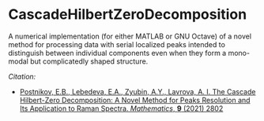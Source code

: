 # CascadeHilbertZeroDecomposition
A numerical implementation (for either MATLAB or GNU Octave) of a novel method for processing data with serial localized peaks intended to distinguish between individual components even when they form a mono-modal but complicatedly shaped structure.

_Citation:_
* [Postnikov, E.B., Lebedeva, E.A., Zyubin, A.Y., Lavrova, A. I. The Cascade Hilbert-Zero Decomposition: A Novel Method for Peaks Resolution and Its Application to Raman Spectra. _Mathematics_, **9** (2021) 2802](https://www.mdpi.com/2227-7390/9/21/2802/htm)
